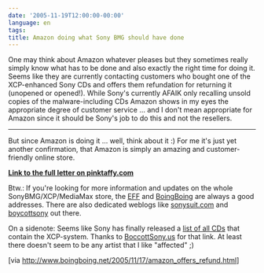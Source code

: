 ```yaml
---
date: '2005-11-19T12:00:00-00:00'
language: en
tags:
title: Amazon doing what Sony BMG should have done
---
```



One may think about Amazon whatever pleases but they sometimes really simply know what has to be done and also exactly the right time for doing it. Seems like they are currently contacting customers who bought one of the XCP-enhanced Sony CDs and offers them refundation for returning it (unopened or opened!). While Sony's currently AFAIK only recalling unsold copies of the malware-including CDs Amazon shows in my eyes the appropriate degree of customer service ... and I don't mean appropriate for Amazon since it should be Sony's job to do this and not the resellers.

-------------------------------



But since Amazon is doing it ... well, think about it :) For me it's just yet another confirmation, that Amazon is simply an amazing and customer-friendly online store.



<strong><a href="http://pinktaffy.com/site/index.php?s=news&p=pinkblog&m=175">Link to the full letter on pinktaffy.com</a></strong>



Btw.: If you're looking for more information and updates on the whole SonyBMG/XCP/MediaMax store,  the <a href="http://www.eff.org">EFF</a> and <a href="http://www.boingboing.net">BoingBoing</a> are always a good addresses.  There are also dedicated weblogs like <a href="http://sonysuit.com/">sonysuit.com</a> and <a href="http://www.boycottsony.us/">boycottsony</a> out there.



On a sidenote: Seems like Sony has finally released a <a href="http://cp.sonybmg.com/xcp/english/titles.html">list of all CDs</a> that contain the XCP-system. Thanks to <a href="http://www.boycottsony.us/?p=48">BoccottSony.us</a> for that link. At least there doesn't seem to be any artist that I like "affected" ;)



[via <a href="http://www.boingboing.net/2005/11/17/amazon_offers_refund.html">http://www.boingboing.net/2005/11/17/amazon_offers_refund.html</a>]